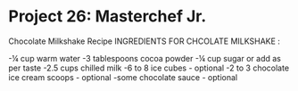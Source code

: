 # Project 26: Masterchef Jr.
Chocolate Milkshake Recipe
INGREDIENTS FOR CHCOLATE MILKSHAKE :

-¼ cup warm water
-3 tablespoons cocoa powder
-¼ cup sugar or add as per taste 
-2.5 cups chilled milk 
-6 to 8 ice cubes - optional 
-2 to 3 chocolate ice cream scoops - optional 
-some chocolate sauce - optional


